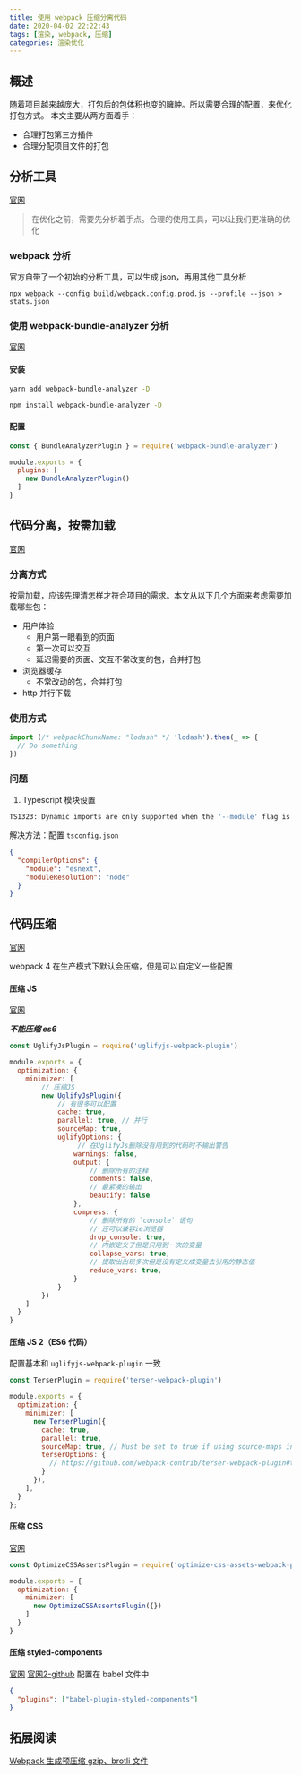 ```yaml
---
title: 使用 webpack 压缩分离代码
date: 2020-04-02 22:22:43
tags: [渲染, webpack, 压缩]
categories: 渲染优化
---
```


## 概述

随着项目越来越庞大，打包后的包体积也变的臃肿。所以需要合理的配置，来优化打包方式。
本文主要从两方面着手：
  - 合理打包第三方插件
  - 合理分配项目文件的打包

## 分析工具
[官网](https://www.webpackjs.com/guides/code-splitting/#bundle-%E5%88%86%E6%9E%90-bundle-analysis-)
> 在优化之前，需要先分析着手点。合理的使用工具，可以让我们更准确的优化

### webpack 分析
官方自带了一个初始的分析工具，可以生成 json，再用其他工具分析

```
npx webpack --config build/webpack.config.prod.js --profile --json > stats.json 
```

### 使用 webpack-bundle-analyzer 分析

[官网](https://github.com/webpack-contrib/webpack-bundle-analyzer)

#### 安装
```Bash
yarn add webpack-bundle-analyzer -D

npm install webpack-bundle-analyzer -D
```

#### 配置

```JavaScript
const { BundleAnalyzerPlugin } = require('webpack-bundle-analyzer')

module.exports = {
  plugins: [
    new BundleAnalyzerPlugin()
  ]
}
```

## 代码分离，按需加载
[官网](https://www.webpackjs.com/guides/code-splitting/)

### 分离方式

按需加载，应该先理清怎样才符合项目的需求。本文从以下几个方面来考虑需要加载哪些包：

  - 用户体验
    - 用户第一眼看到的页面
    - 第一次可以交互
    - 延迟需要的页面、交互不常改变的包，合并打包
  - 浏览器缓存
    - 不常改动的包，合并打包
  - http 并行下载

### 使用方式
```Javascript
import (/* webpackChunkName: "lodash" */ 'lodash').then(_ => {
  // Do something
})
```

### 问题

1. Typescript 模块设置
  ```Bash
  TS1323: Dynamic imports are only supported when the '--module' flag is set to 'es2020', 'esnext', 'commonjs', 'amd', 'system', or 'umd'.
  ```
解决方法：配置 `tsconfig.json`
```JSON
{
  "compilerOptions": {
    "module": "esnext",
    "moduleResolution": "node"
  }
}
```

## 代码压缩
[官网](https://webpack.js.org/configuration/optimization/#root)

webpack 4 在生产模式下默认会压缩，但是可以自定义一些配置

#### 压缩 JS

[官网](https://www.webpackjs.com/plugins/uglifyjs-webpack-plugin/)

***不能压缩 es6***

```JavaScript
const UglifyJsPlugin = require('uglifyjs-webpack-plugin')

module.exports = {
  optimization: {
    minimizer: [
        // 压缩JS
        new UglifyJsPlugin({
            // 有很多可以配置
            cache: true,
            parallel: true, // 并行
            sourceMap: true,
            uglifyOptions: {
                 // 在UglifyJs删除没有用到的代码时不输出警告
                warnings: false,
                output: {
                    // 删除所有的注释
                    comments: false,
                    // 最紧凑的输出
                    beautify: false
                },
                compress: {
                    // 删除所有的 `console` 语句
                    // 还可以兼容ie浏览器
                    drop_console: true,
                    // 内嵌定义了但是只用到一次的变量
                    collapse_vars: true,
                    // 提取出出现多次但是没有定义成变量去引用的静态值
                    reduce_vars: true,
                }
            }
        })
    ]
  }
}
```

#### 压缩 JS 2（ES6 代码）

配置基本和 `uglifyjs-webpack-plugin` 一致
```JavaScript
const TerserPlugin = require('terser-webpack-plugin')

module.exports = {
  optimization: {
    minimizer: [
      new TerserPlugin({
        cache: true,
        parallel: true,
        sourceMap: true, // Must be set to true if using source-maps in production
        terserOptions: {
          // https://github.com/webpack-contrib/terser-webpack-plugin#terseroptions
        }
      }),
    ],
  }
};
```

#### 压缩 CSS
[官网](https://github.com/NMFR/optimize-css-assets-webpack-plugin)
```JavaScript
const OptimizeCSSAssertsPlugin = require('optimize-css-assets-webpack-plugin')

module.exports = {
  optimization: {
    minimizer: [
      new OptimizeCSSAssertsPlugin({})
    ]
  }
}
```

#### 压缩 styled-components
[官网](https://styled-components.com/docs/tooling#minification)
[官网2-github](https://github.com/styled-components/babel-plugin-styled-components)
配置在 babel 文件中
```JSON
{
  "plugins": ["babel-plugin-styled-components"]
}
```

## 拓展阅读

[Webpack 生成预压缩 gzip、brotli 文件](/article/rttude2b1)
